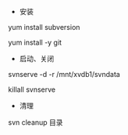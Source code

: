 * 安装

yum install subversion

yum install -y git

* 启动、关闭

svnserve -d -r /mnt/xvdb1/svndata

killall svnserve

* 清理

svn cleanup 目录

